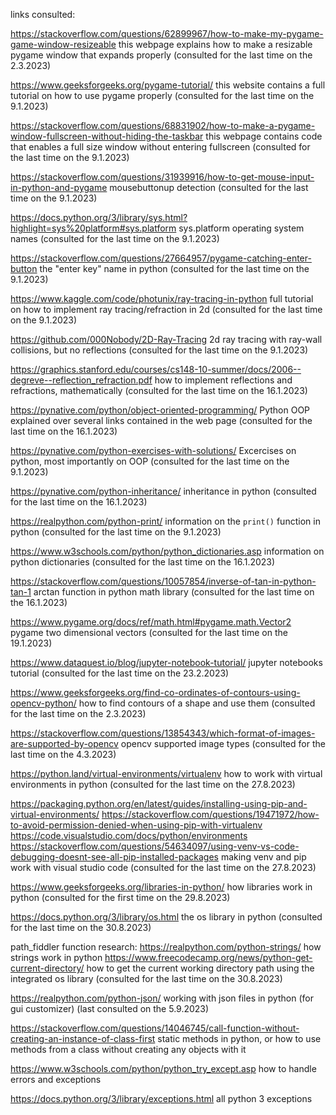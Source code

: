 links consulted:

   https://stackoverflow.com/questions/62899967/how-to-make-my-pygame-game-window-resizeable
   this webpage explains how to make a resizable pygame window that expands properly
   (consulted for the last time on the 2.3.2023)

   https://www.geeksforgeeks.org/pygame-tutorial/
   this website contains a full tutorial on how to use pygame properly
   (consulted for the last time on the 9.1.2023)

   https://stackoverflow.com/questions/68831902/how-to-make-a-pygame-window-fullscreen-without-hiding-the-taskbar
   this webpage contains code that enables a full size window without entering fullscreen
   (consulted for the last time on the 9.1.2023)

   https://stackoverflow.com/questions/31939916/how-to-get-mouse-input-in-python-and-pygame
   mousebuttonup detection
   (consulted for the last time on the 9.1.2023)

   https://docs.python.org/3/library/sys.html?highlight=sys%20platform#sys.platform
   sys.platform operating system names
   (consulted for the last time on the 9.1.2023)

   https://stackoverflow.com/questions/27664957/pygame-catching-enter-button
   the "enter key" name in python
   (consulted for the last time on the 9.1.2023)
   
   https://www.kaggle.com/code/photunix/ray-tracing-in-python
   full tutorial on how to implement ray tracing/refraction in 2d
   (consulted for the last time on the 9.1.2023)

   https://github.com/000Nobody/2D-Ray-Tracing
   2d ray tracing with ray-wall collisions, but no reflections
   (consulted for the last time on the 9.1.2023)


   https://graphics.stanford.edu/courses/cs148-10-summer/docs/2006--degreve--reflection_refraction.pdf
   how to implement reflections and refractions, mathematically
   (consulted for the last time on the 16.1.2023)

   https://pynative.com/python/object-oriented-programming/
   Python OOP explained over several links contained in the web page
   (consulted for the last time on the 16.1.2023)

   https://pynative.com/python-exercises-with-solutions/
   Excercises on python, most importantly on OOP
   (consulted for the last time on the 9.1.2023)

   https://pynative.com/python-inheritance/
   inheritance in python
   (consulted for the last time on the 16.1.2023)

   https://realpython.com/python-print/
   information on the `print()` function in python 
   (consulted for the last time on the 9.1.2023) 
   
   https://www.w3schools.com/python/python_dictionaries.asp
   information on python dictionaries
   (consulted for the last time on the 16.1.2023)

   https://stackoverflow.com/questions/10057854/inverse-of-tan-in-python-tan-1
   arctan function in python math library
   (consulted for the last time on the 16.1.2023)

   https://www.pygame.org/docs/ref/math.html#pygame.math.Vector2
   pygame two dimensional vectors
   (consulted for the last time on the 19.1.2023)

   https://www.dataquest.io/blog/jupyter-notebook-tutorial/
   jupyter notebooks tutorial
   (consulted for the last time on the 23.2.2023)

   https://www.geeksforgeeks.org/find-co-ordinates-of-contours-using-opencv-python/
   how to find contours of a shape and use them
   (consulted for the last time on the 2.3.2023)

   https://stackoverflow.com/questions/13854343/which-format-of-images-are-supported-by-opencv
   opencv supported image types
   (consulted for the last time on the 4.3.2023)
   
   https://python.land/virtual-environments/virtualenv
   how to work with virtual environments in python
   (consulted for the last time on the 27.8.2023)

   https://packaging.python.org/en/latest/guides/installing-using-pip-and-virtual-environments/
   https://stackoverflow.com/questions/19471972/how-to-avoid-permission-denied-when-using-pip-with-virtualenv
   https://code.visualstudio.com/docs/python/environments
   https://stackoverflow.com/questions/54634097/using-venv-vs-code-debugging-doesnt-see-all-pip-installed-packages
   making venv and pip work with visual studio code
   (consulted for the last time on the 27.8.2023)

   https://www.geeksforgeeks.org/libraries-in-python/
   how libraries work in python
   (consulted for the first time on the 29.8.2023)

   https://docs.python.org/3/library/os.html
   the os library in python
   (consulted for the last time on the 30.8.2023)

   path_fiddler function research:
   https://realpython.com/python-strings/ 
   how strings work in python
   https://www.freecodecamp.org/news/python-get-current-directory/
   how to get the current working directory path using the integrated os library
   (consulted for the last time on the 30.8.2023)

   https://realpython.com/python-json/
   working with json files in python (for gui customizer) (last consulted on the 5.9.2023)

   https://stackoverflow.com/questions/14046745/call-function-without-creating-an-instance-of-class-first
   static methods in python, or how to use methods from a class without creating any objects with it

   https://www.w3schools.com/python/python_try_except.asp
   how to handle errors and exceptions

   https://docs.python.org/3/library/exceptions.html
   all python 3 exceptions